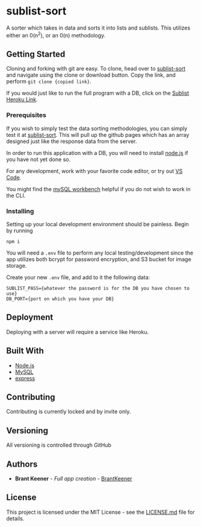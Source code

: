 # sublist-sort

A sorter which takes in data and sorts it into lists and sublists.
This utilizes either an 0(n<sup>2</sup>), or an 0(n) methodology.

## Getting Started

Cloning and forking with git are easy. To clone, head over to [sublist-sort](https://github.com/BrantKeener/sublist-sort) and navigate using the clone or download button. Copy the link, and perform 
`git clone {copied link}`.

If you would just like to run the full program with a DB, click on the [Sublist Heroku Link](https://lit-everglades-84165.herokuapp.com/).

### Prerequisites

If you wish to simply test the data sorting methodologies, you can simply test it at [sublist-sort](https://brantkeener.github.io/sublist-sort/). This will pull up the github pages which has an array designed just like the response data from the server.

In order to run this application with a DB, you will need to install [node.js](https://nodejs.org/en/) if you have not yet done so.

For any development, work with your favorite code editor, or try out [VS Code](https://code.visualstudio.com/download).

You might find the [mySQL workbench](https://www.mysql.com/products/workbench/) helpful if you do not wish to work in the CLI.

### Installing

Setting up your local development environment should be painless. Begin by running

`npm i`

You will need a `.env` file to perform any local testing/development since the app utilizes both bcrypt for password encryption, and S3 bucket for image storage.

Create your new `.env` file, and add to it the following data:

```
SUBLIST_PASS={whatever the password is for the DB you have chosen to use}
DB_PORT={port on which you have your DB}
```

## Deployment

Deploying with a server will require a service like Heroku.

## Built With

* [Node.js](https://nodejs.org/en/)
* [MySQL](https://www.mysql.com/)
* [express](https://expressjs.com/)

## Contributing

Contributing is currently locked and by invite only.

## Versioning

All versioning is controlled through GitHub

## Authors

* **Brant Keener** - *Full app creation* - [BrantKeener](https://github.com/BrantKeener)

## License

This project is licensed under the MIT License - see the [LICENSE.md](LICENSE.md) file for details.